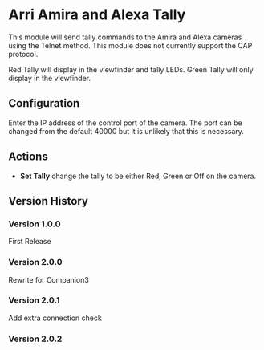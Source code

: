 # Arri Amira and Alexa Tally

This module will send tally commands to the Amira and Alexa cameras using the Telnet method. This module does not currently support the CAP protocol.

Red Tally will display in the viewfinder and tally LEDs. Green Tally will only display in the viewfinder.

## Configuration
Enter the IP address of the control port of the camera. The port can be changed from the default 40000 but it is unlikely that this is necessary.

## Actions
- **Set Tally** change the tally to be either Red, Green or Off on the camera.

## Version History

### Version 1.0.0
First Release

### Version 2.0.0
Rewrite for Companion3

### Version 2.0.1
Add extra connection check

### Version 2.0.2
